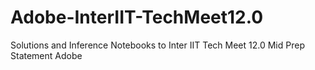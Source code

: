# Adobe-InterIIT-TechMeet12.0
Solutions and Inference Notebooks to Inter IIT Tech Meet 12.0 Mid Prep Statement Adobe
